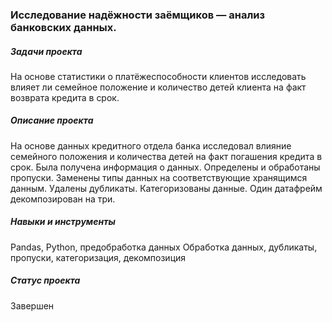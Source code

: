 ### Исследование надёжности заёмщиков — анализ банковских данных.
##### Задачи проекта
На основе статистики о платёжеспособности клиентов исследовать влияет ли семейное положение и количество детей клиента на факт возврата кредита в срок. 

##### Описание проекта
На основе данных кредитного отдела банка исследовал влияние семейного положения и количества детей на факт погашения кредита в срок. Была получена информация о данных. Определены и обработаны пропуски. Заменены типы данных на соответствующие хранящимся данным. Удалены дубликаты. Категоризованы данные. Один датафрейм декомпозирован на три.

##### Навыки и инструменты  
Pandas, Python, предобработка данных
Обработка данных, дубликаты, пропуски, категоризация, декомпозиция

##### Статус проекта
Завершен
